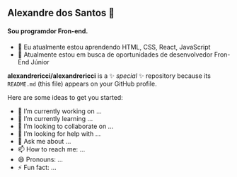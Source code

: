 ## Alexandre dos Santos 👋

#### Sou programdor Fron-end. 

- 🌱 Eu atualmente estou aprendendo HTML, CSS, React, JavaScript
- 🔭 Atualmente estou em busca de oportunidades de desenvolvedor Fron-End Júnior


**alexandrericci/alexandrericci** is a ✨ _special_ ✨ repository because its `README.md` (this file) appears on your GitHub profile.

Here are some ideas to get you started:

- 🔭 I’m currently working on ...
- 🌱 I’m currently learning ...
- 👯 I’m looking to collaborate on ...
- 🤔 I’m looking for help with ...
- 💬 Ask me about ...
- 📫 How to reach me: ...
- 😄 Pronouns: ...
- ⚡ Fun fact: ...


